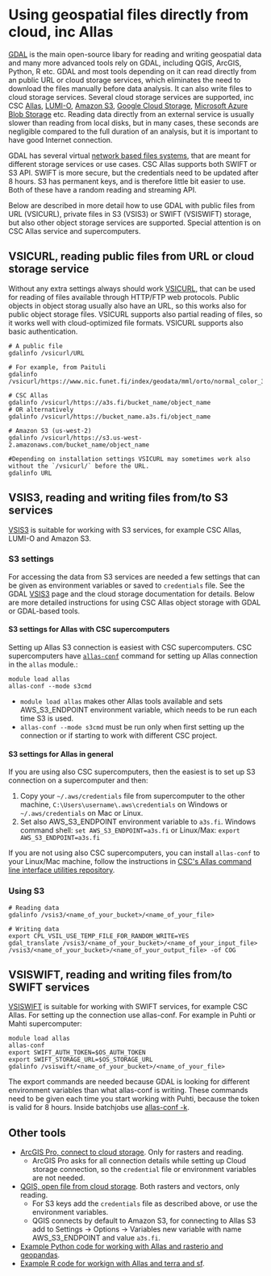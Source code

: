 # Using geospatial files directly from cloud, inc Allas

[GDAL](../../../apps/gdal.md) is the main open-source libary for reading and writing geospatial data and many more advanced tools rely on GDAL, including QGIS, ArcGIS, Python, R etc. GDAL and most tools depending on it can read directly from an public URL or cloud storage services, which eliminates the need to download the files manually before data analysis. It can also write files to cloud storage services. Several cloud storage services are supported, inc CSC [Allas](../../../data/Allas/index.md), [LUMI-O](https://docs.lumi-supercomputer.eu/storage/lumio/), [Amazon S3](https://aws.amazon.com/pm/serv-s3/), [Google Cloud Storage](https://cloud.google.com/storage), [Microsoft Azure Blob Storage](https://azure.microsoft.com/en-us/products/storage/blobs/) etc. Reading data directly from an external service is usually slower than reading from local disks, but in many cases, these seconds are negligible compared to the full duration of an analysis, but it is important to have good Internet connection.

GDAL has several virtual [network based files systems](https://gdal.org/user/virtual_file_systems.html#network-based-file-systems), that are meant for different storage services or use cases. CSC Allas supports both SWIFT or S3 API. SWIFT is more secure, but the credentials need to be updated after 8 hours. S3 has permanent keys, and is therefore little bit easier to use. Both of these have a random reading and streaming API. 

Below are described in more detail how to use GDAL with public files from URL (VSICURL), private files in S3 (VSIS3) or SWIFT (VSISWIFT) storage, but also other object storage services are supported. Special attention is on CSC Allas service and supercomputers.

## VSICURL, reading public files from URL or cloud storage service

Without any extra settings always should work [VSICURL](https://gdal.org/user/virtual_file_systems.html#vsicurl), that can be used for reading of files available through HTTP/FTP web protocols. Public objects in object storag usually also have an URL, so this works also for public object storage files. VSICURL supports also partial reading of files, so it works well with cloud-optimized file formats. VSICURL supports also basic authentication. 

```
# A public file
gdalinfo /vsicurl/URL

# For example, from Paituli
gdalinfo /vsicurl/https://www.nic.funet.fi/index/geodata/mml/orto/normal_color_3067/mara_v_25000_50/2023/N33/02m/1/N3324F.jp2

# CSC Allas
gdalinfo /vsicurl/https://a3s.fi/bucket_name/object_name
# OR alternatively
gdalinfo /vsicurl/https://bucket_name.a3s.fi/object_name

# Amazon S3 (us-west-2)
gdalinfo /vsicurl/https://s3.us-west-2.amazonaws.com/bucket_name/object_name

#Depending on installation settings VSICURL may sometimes work also without the `/vsicurl/` before the URL.
gdalinfo URL

```

## VSIS3, reading and writing files from/to S3 services

[VSIS3](https://gdal.org/user/virtual_file_systems.html#vsis3-aws-s3-files) is suitable for working with S3 services, for example CSC Allas, LUMI-O and Amazon S3. 


### S3 settings

For accessing the data from S3 services are needed a few settings that can be given as environment variables or saved to `credentials` file. See the GDAL [VSIS3](https://gdal.org/user/virtual_file_systems.html#vsis3-aws-s3-files) page and the cloud storage documentation for details. Below are more detailed instructions for using CSC Allas object storage with GDAL or GDAL-based tools.
  
#### S3 settings for Allas with CSC supercomputers
Setting up Allas S3 connection is easiest with CSC supercomputers. CSC supercomputers have [`allas-conf`](https://docs.csc.fi/data/Allas/using_allas/s3_client/#configuring-s3-connection-in-supercomputers) command for setting up Allas connection in the `allas` module.: 

```
module load allas
allas-conf --mode s3cmd
```

* `module load allas` makes other Allas tools available and sets AWS_S3_ENDPOINT environment variable, which needs to be run each time S3 is used.
* `allas-conf --mode s3cmd` must be run only when first setting up the connection or if starting to work with different CSC project.

#### S3 settings for Allas in general

If you are using also CSC supercomputers, then the easiest is to set up S3 connection on a supercomputer and then:

1. Copy your `~/.aws/credentials` file from supercomputer to the other machine, `C:\Users\username\.aws\credentials` on Windows or `~/.aws/credentials` on Mac or Linux. 
2. Set also AWS_S3_ENDPOINT environment variable to `a3s.fi`. Windows command shell: `set AWS_S3_ENDPOINT=a3s.fi` or Linux/Max: `export AWS_S3_ENDPOINT=a3s.fi`

If you are not using also CSC supercomputers, you can install `allas-conf` to your Linux/Mac machine, follow the instructions in [CSC's Allas command line interface utilities repository](https://github.com/CSCfi/allas-cli-utils). 

### Using S3 

```
# Reading data
gdalinfo /vsis3/<name_of_your_bucket>/<name_of_your_file>

# Writing data
export CPL_VSIL_USE_TEMP_FILE_FOR_RANDOM_WRITE=YES
gdal_translate /vsis3/<name_of_your_bucket>/<name_of_your_input_file> /vsis3/<name_of_your_bucket>/<name_of_your_output_file> -of COG
```

## VSISWIFT, reading and writing files from/to SWIFT services

[VSISWIFT](https://gdal.org/user/virtual_file_systems.html#vsiswift-openstack-swift-object-storage) is suitable for working with SWIFT services, for example CSC Allas. For setting up the connection use allas-conf. For example in Puhti or Mahti supercomputer:

```
module load allas
allas-conf
export SWIFT_AUTH_TOKEN=$OS_AUTH_TOKEN 
export SWIFT_STORAGE_URL=$OS_STORAGE_URL
gdalinfo /vsiswift/<name_of_your_bucket>/<name_of_your_file>
```

The export commands are needed because GDAL is looking for different environment variables than what allas-conf is writing. These commands need to be given each time you start working with Puhti, because the token is valid for 8 hours. Inside batchjobs use [allas-conf -k](../../../data/Allas/allas_batchjobs.md).


## Other tools

 * [ArcGIS Pro, connect to cloud storage](https://pro.arcgis.com/en/pro-app/latest/help/projects/connect-to-cloud-stores.htm). Only for rasters and reading.
	* ArcGIS Pro asks for all connection details while setting up Cloud storage connection, so the `credential` file or environment variables are not needed.
 * [QGIS, open file from cloud storage](https://docs.qgis.org/3.28/en/docs/user_manual/managing_data_source/opening_data.html?highlight=s3#loading-a-layer-from-a-file). Both rasters and vectors, only reading.
	* For S3 keys add the `credentials` file as described above, or use the environment variables.
	* QGIS connects by default to Amazon S3, for connecting to Allas S3 add to Settings -> Options -> Variables new variable with name AWS_S3_ENDPOINT and value `a3s.fi`.
 * [Example Python code for working with Allas and rasterio and geopandas](https://github.com/csc-training/geocomputing/blob/master/python/allas). 
 * [Example R code for workign with Allas and terra and sf](https://github.com/csc-training/geocomputing/blob/master/R/allas/working_with_allas_from_R_S3.R). 
